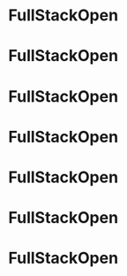 # FullStackOpen
# FullStackOpen
# FullStackOpen
# FullStackOpen
# FullStackOpen
# FullStackOpen
# FullStackOpen
